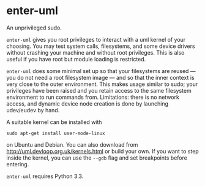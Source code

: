 
# enter-uml

An unprivileged sudo.

`enter-uml` gives you root privileges to interact with a uml kernel of
your choosing.  You may test system calls, filesystems, and some device
drivers without crashing your machine and without root privileges.  This
is also useful if you have root but module loading is restricted.

`enter-uml` does some minimal set up so that your filesystems are reused
— you do not need a root filesystem image — and so that the inner
context is very close to the outer environment.  This makes usage
similar to sudo; your privileges have been raised and you retain access
to the same filesystem environment to run commands from.  Limitations:
there is no network access, and dynamic device node creation is done by
launching udev/eudev by hand.

A suitable kernel can be installed with

    sudo apt-get install user-mode-linux

on Ubuntu and Debian.  You can also download from
<http://uml.devloop.org.uk/kernels.html> or build your own.  If you want
to step inside the kernel, you can use the `--gdb` flag and set
breakpoints before entering.

`enter-uml` requires Python 3.3.


